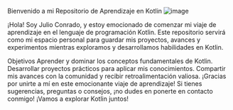 Bienvenido a mi Repositorio de Aprendizaje en Kotlin
![image](https://github.com/conradojuliosisnero/Kotlin-repository/assets/111514635/4ce5207a-5c41-4746-b441-2674184e8f5e)

¡Hola! Soy Julio Conrado, y estoy emocionado de comenzar mi viaje de aprendizaje en el lenguaje de programación Kotlin. Este repositorio servirá como mi espacio personal para guardar mis proyectos, avances y experimentos mientras exploramos y desarrollamos habilidades en Kotlin.

Objetivos
Aprender y dominar los conceptos fundamentales de Kotlin.
Desarrollar proyectos prácticos para aplicar mis conocimientos.
Compartir mis avances con la comunidad y recibir retroalimentación valiosa.
¡Gracias por unirte a mí en este emocionante viaje de aprendizaje! Si tienes sugerencias, preguntas o consejos, ¡no dudes en ponerte en contacto conmigo! ¡Vamos a explorar Kotlin juntos!





